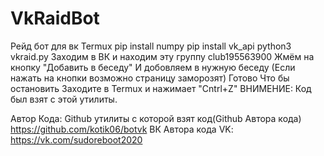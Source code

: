 

# VkRaidBot

Рейд бот для вк
Termux
pip install numpy
pip install vk_api
python3 vkraid.py
Заходим в ВК и находим эту группу
club195563900
Жмём на кнопку "Добавить в беседу"
И добовляем в нужную беседу
(Если нажать на кнопки возможно страницу заморозят)
Готово
Что бы остановить
Заходите в Termux и нажимает "Cntrl+Z"
ВНИМЕНИЕ: Код был взят с этой утилиты.

Автор Кода:
Github утилиты с которой взят код(Github Автора кода)
https://github.com/kotik06/botvk
ВК Автора кода
VK: https://vk.com/sudoreboot2020




